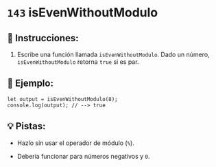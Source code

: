 # `143` isEvenWithoutModulo

## 📝 Instrucciones:

1. Escribe una función llamada `isEvenWithoutModulo`. Dado un número, `isEvenWithoutModulo` retorna `true` si es par. 

## 📎 Ejemplo:

```Js
let output = isEvenWithoutModulo(8);
console.log(output); // --> true
```

## 💡 Pistas:

+ Hazlo sin usar el operador de módulo (`%`). 

+ Debería funcionar para números negativos y `0`.
